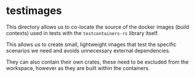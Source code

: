 # testimages

This directory allows us to co-locate the source of the docker images (build contexts) used in tests
with the `testcontainers-rs` library itself.

This allows us to create small, lightweight images that test the specific scenarios we need and avoids
unnecessary external dependencies.

They can also contain their own crates, these need to be excluded from the workspace, however as they
are built within the containers.
